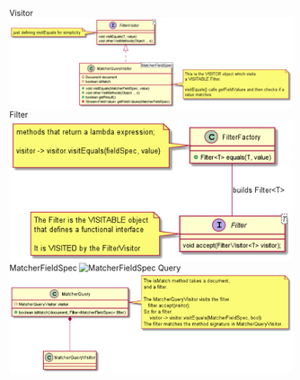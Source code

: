 Visitor
 ![Visitor](./Visitor.png)
Filter
 ![Filter](./Filter.png)
MatcherFieldSpec
 ![MatcherFieldSpec](./MatcherFieldSpec.png")
Query
 ![Query](./Query.png)

